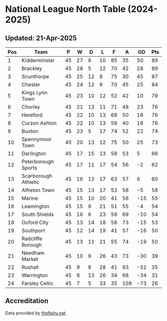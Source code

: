 # National League North Table (2024-2025)
## Updated: 21-Apr-2025

| Pos | Team | P | W | D | L | F | A | GD | Pts |
| --- | --- | --- | --- | --- | --- | --- | --- | --- | --- |
| 1 | Kidderminster | 45 | 27 | 8 | 10 | 85 | 35 | 50 | 89 |
| 2 | Brackley | 45 | 28 | 5 | 12 | 70 | 42 | 28 | 89 |
| 3 | Scunthorpe | 45 | 25 | 12 | 8 | 75 | 30 | 45 | 87 |
| 4 | Chester | 45 | 24 | 12 | 9 | 70 | 45 | 25 | 84 |
| 5 | Kings Lynn Town | 45 | 23 | 10 | 12 | 52 | 42 | 10 | 79 |
| 6 | Chorley | 45 | 21 | 13 | 11 | 71 | 48 | 23 | 76 |
| 7 | Hereford | 45 | 22 | 10 | 13 | 68 | 50 | 18 | 76 |
| 8 | Curzon Ashton | 45 | 22 | 10 | 13 | 58 | 40 | 18 | 76 |
| 9 | Buxton | 45 | 23 | 5 | 17 | 74 | 52 | 22 | 74 |
| 10 | Spennymoor Town | 45 | 20 | 13 | 12 | 75 | 50 | 25 | 73 |
| 11 | Darlington | 45 | 17 | 15 | 13 | 58 | 53 | 5 | 66 |
| 12 | Peterborough Sports | 45 | 17 | 11 | 17 | 54 | 56 | -2 | 62 |
| 13 | Scarborough Athletic | 45 | 16 | 12 | 17 | 63 | 57 | 6 | 60 |
| 14 | Alfreton Town | 45 | 15 | 13 | 17 | 53 | 58 | -5 | 58 |
| 15 | Marine | 45 | 15 | 10 | 20 | 41 | 56 | -15 | 55 |
| 16 | Leamington | 45 | 15 | 9 | 21 | 51 | 55 | -4 | 54 |
| 17 | South Shields | 45 | 16 | 6 | 23 | 59 | 69 | -10 | 54 |
| 18 | Oxford City | 45 | 13 | 14 | 18 | 58 | 73 | -15 | 53 |
| 19 | Southport | 45 | 12 | 14 | 19 | 41 | 57 | -16 | 50 |
| 20 | Radcliffe Borough | 45 | 13 | 11 | 21 | 55 | 74 | -19 | 50 |
| 21 | Needham Market | 45 | 10 | 9 | 26 | 43 | 73 | -30 | 39 |
| 22 | Rushall | 45 | 9 | 8 | 28 | 41 | 93 | -52 | 35 |
| 23 | Warrington | 45 | 6 | 13 | 26 | 34 | 68 | -34 | 31 |
| 24 | Farsley Celtic | 45 | 7 | 5 | 33 | 35 | 108 | -73 | 26 |

## Accreditation 

Data provided by [thefishy.net](https://www.thefishy.net/).